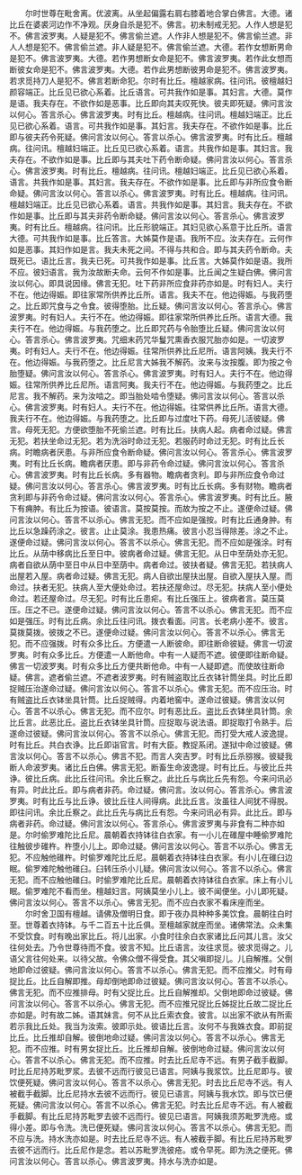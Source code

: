 <!-- { "loadSidebar": true } -->
　　尔时世尊在毗舍离。优波离。从坐起偏露右肩右膝着地合掌白佛言。大德。诸比丘在婆裘河边作不净观。厌身自杀是犯不。佛言。初未制戒无犯。人作人想是犯不。佛言波罗夷。人疑是犯不。佛言偷兰遮。人作非人想是犯不。佛言偷兰遮。非人人想是犯不。佛言偷兰遮。非人疑是犯不。佛言偷兰遮。大德。若作女想断男命是犯不。佛言波罗夷。大德。若作男想断女命是犯不。佛言波罗夷。若作此女想而断彼女命是犯不。佛言波罗夷。大德。若作此男想断彼男命是犯不。佛言波罗夷。若求觅持刀人是犯不。佛言若断命犯。尔时有比丘。檀越家病。往问讯。彼檀越妇颜容端正。比丘见已欲心系着。比丘语言。可共我作如是事。其妇言。大德。莫作是语。我夫存在。不欲作如是恶事。比丘即向其夫叹死快。彼夫即死疑。佛问言汝以何心。答言杀心。佛言波罗夷。时有比丘。檀越病。往问讯。檀越妇端正。比丘见已欲心系着。语言。可共我作如是事。其妇言。我夫存在。不欲作如是事。比丘即与彼夫药令死疑。佛问言汝以何心。答言以杀心。佛言波罗夷。时有比丘。檀越病。往问讯。檀越妇端正。比丘见已欲心系着。语言。共我作如是事。其妇言。我夫存在。不欲作如是事。比丘即与其夫吐下药令断命疑。佛问言汝以何心。答言杀心。佛言波罗夷。时有比丘。檀越病。往问讯。檀越妇端正。比丘见已欲心系着。语言。共我作如是事。其妇言。我夫存在。不欲作如是事。比丘即与非所应食令断命疑。佛问言汝以何心。答言以杀心。佛言波罗夷。时有比丘。檀越病。往问讯。檀越妇端正。比丘见已欲心系着。语言。共我作如是事。其妇言。我夫存在。不欲作如是事。比丘即与其夫非药令断命疑。佛问言汝以何心。答言杀心。佛言波罗夷。时有比丘。檀越病。往问讯。比丘形貌端正。其妇见欲心系意于比丘所。语言大德。可共我作如是事。比丘答言。大姊莫作是语。我所不应。汝夫存在。云何作如是恶事。其妇作如是言。我夫未死之间。不得与共和合。即与其夫药令断命。夫既死已。语比丘言。我夫已死。可共我作如是事。比丘言。大姊莫作如是语。我所不应。彼妇语言。我为汝故断夫命。云何不作如是事。比丘闻之生疑白佛。佛问言汝以何心。即具说因缘。佛言无犯。吐下药非所应食非药亦如是。时有妇人。夫行不在。他边得娠。即往家常所供养比丘所。语言。我夫不在。他边得娠。与我药堕之。比丘即咒食与之令食。彼得堕胎。比丘疑。佛问言汝以何心。答言杀心。佛言波罗夷。时有妇人。夫行不在。他边得娠。即往家常所供养比丘所。语言大德。我夫行不在。他边得娠。与我药堕之。比丘即咒药与令胎堕比丘疑。佛问言汝以何心。答言杀心。佛言波罗夷。咒细末药咒华鬘咒熏香衣服咒胎亦如是。一切波罗夷。时有妇人。夫行不在。他边得娠。往常所供养比丘尼所。语言阿姨。我夫行不在。他边得娠。与我药堕之。比丘尼言大姊我不解药。汝来与汝按腹。即为按之令胎堕疑。佛问言汝以何心。答言杀心。佛言波罗夷。时有妇人。夫行不在。他边得娠。往常所供养比丘尼所。语言阿夷。我夫行不在。他边得娠。与我药堕之。比丘尼言。我不解药。来为汝啮之。即当胎处啮令堕疑。佛问言汝以何心。答言以杀心。佛言波罗夷。时有妇人。夫行不在。他边得娠。往常供养比丘所。语言大德。我夫行不在。他边得娠。与我药堕之。比丘即与过度吐下药。母死儿活彼疑。佛言。母死无犯。方便欲堕胎不死偷兰遮。时有比丘。扶病人起。病者命过疑。佛言无犯。若扶坐命过无犯。若为洗浴时命过无犯。若服药时命过无犯。时有比丘长病。时瞻病者厌患。与非所应食令断命疑。佛问言汝以何心。答言杀心。佛言波罗夷。时有比丘长病。瞻病者厌患。即与非药令命过疑。佛问言汝以何心。答言杀心。佛言波罗夷。时有比丘长病。多有器物。瞻病者贪利。即与非所应食令命过疑。佛问言汝以何心。答言杀心。佛言波罗夷。时有比丘长病。多有财物。瞻病者贪利即与非药令命过疑。佛问言汝以何心。答言杀心。佛言波罗夷。时有比丘。腋下有痈肿。有比丘为按语。彼语言。莫按莫按。而故为按之不止。遂便命过疑。佛问言汝以何心。答言不以杀心。佛言无犯。而不应如是强按。时有比丘通身肿。有比丘以急躁药涂之。彼言。止止莫涂。我患热痛。彼言小忍当得除差。涂之不止。遂便命过疑。佛问言汝以何心。答言不以杀心。佛言无犯。而不应如是强涂。时有比丘。从荫中移病比丘至日中。彼病者命过疑。佛言无犯。从日中至荫处亦无犯。病者自欲从荫中至日中从日中至荫中。病者命过。彼扶者疑。佛言无犯。若扶病人出屋若入屋。病者命过疑。佛言无犯。病人自欲出屋扶出屋。自欲入屋扶入屋。而命过。扶者无犯。扶病人至大便处命过。若扶还屋命过。尽无犯。扶病人至小便处命过。若还屋命过。尽无犯。时有比丘患疟。有比丘强压上。彼病者言。莫压莫压。压之不已。遂便命过疑。佛问言汝以何心。答言不以杀心。佛言无犯。而不应如是强压。时有比丘病。余比丘往问讯。拨衣看面。问言。长老病小差不。彼言。莫拨莫拨。彼拨之不已。遂便命过疑。佛问言汝以何心。答言不以杀心。佛言无犯。而不应强拨。时有众多比丘。方便遣一人断彼命。即往断命彼疑。佛言一切波罗夷。时有众多比丘。方便遣一人断他命。中有一人疑而不遮。彼便即往断命疑。佛言一切波罗夷。时有众多比丘方便共断他命。中有一人疑即遮。而使故往断命疑。佛言。遮者偷兰遮。不遮者波罗夷。时有贼盗取比丘衣钵针筒坐具。时比丘即捉贼压治遂命过疑。佛问言汝以何心。答言不以杀心。佛言无犯。而不应压治。时有贼盗比丘衣钵坐具针筒。比丘捉贼得。内着地窖中。遂命过彼疑。佛言汝以何心。答言不以杀心。佛言无犯。而不应尔。时有恶比丘。盗比丘衣钵坐具针筒。余比丘言。此恶比丘。盗比丘衣钵坐具针筒。应捉取与说法语。即捉取打令熟手。后遂命过彼疑。佛问言汝以何心。答言不以杀心。佛言无犯。而打受大戒人波逸提。时有比丘。共白衣诤。比丘即诣官言。时有大臣。教捉系闭。遂狱中命过彼疑。佛言汝以何心。答言不以杀心。佛言不犯。而言人突吉罗。时有比丘杀猕猴。彼疑我断人命波罗夷。诸比丘白佛。佛言无犯。断畜生命波逸提。时有比丘。与彼比丘共诤。彼比丘病。此比丘往问讯。余比丘察之。此比丘与病比丘先有怨。今来问讯必有异。时此比丘。即与病者非药。命过疑。佛问言。汝以何心。答言杀心。佛言波罗夷。时有比丘与比丘诤。彼比丘往人间得病。此比丘言。汝虽往人间犹不得脱。即往问讯。余比丘察之。此比丘先与病比丘有怨。今来问讯必有异。此比丘。即与病者非药。命过疑。佛问言汝以何心。答言杀心。佛言波罗夷与非食有二种亦如是。尔时偷罗难陀比丘尼。晨朝着衣持钵往白衣家。有一小儿在碓屋中睡偷罗难陀往触彼步碓杵。杵堕小儿上。即命过疑。佛问言汝以何心。答言不以杀心。佛言无犯。不应触他碓杵。时偷罗难陀比丘尼。晨朝着衣持钵往白衣家。有小儿在碓臼边眠。偷罗难陀触他碓臼。臼转压杀小儿疑。佛问言汝以何心。答言不以杀心。佛言无犯。而不应触他碓臼。时偷罗难陀比丘尼。晨朝着衣持钵往白衣家。床上有小儿眠。偷罗难陀不看而坐。檀越妇言。阿姨莫坐小儿上。彼不闻便坐。小儿即死疑。佛问言汝以何心。答言不以杀心。佛言无犯。而不应白衣家不看床座而坐。
　　尔时舍卫国有檀越。请佛及僧明日食。即于夜办具种种多美饮食。晨朝往白时至。世尊着衣持钵。与千二百五十比丘俱。至檀越家就座而坐。诸佛常法。众未集不受饮食。时有晚出家比丘。将儿出家。小食时往余白衣家诸比丘问其儿言。汝父往何处去。乃令世尊待而不食。彼言不知。比丘语言。汝往求觅。彼求觅得之。儿语父言往何处来。以待父故。令佛众僧不得受食。其父嗔即捉儿。儿自解推。父倒地即命过彼疑。佛问言汝以何心。答言不以杀心。佛言无犯。而不应推父。时有母捉比丘。比丘自解即推。母却倒地即命过彼疑。佛问言汝以何心。答言不以杀心。佛言无犯。而不应推排母。时有父捉比丘。比丘自解推却。父倒地即命过彼疑。佛问言汝以何心。答言不以杀心。佛言无犯。而不应推兄捉比丘姊捉比丘故二捉比丘亦如是。时有故二姊。语其妹言。何不从比丘索衣食。彼言。以出家不欲从有所索若示我比丘处。我当为汝索。彼即示处。彼语比丘言。汝何不与我姝衣食。即前捉比丘。比丘推却自解。彼倒地命过疑。佛问言汝以何心。答言不以杀心。佛言无犯。而不应推。时有男女捉比丘。比丘推却自解。彼倒地命过疑。佛问言汝以何心。答言不以杀心。佛言无犯。而不应推。时去比丘尼寺不远。有男子截手截脚。时比丘尼持苏毗罗浆。去彼不远而行彼见已语言。阿姨与我浆饮。比丘尼即与。彼饮便死疑。佛问言汝以何心。答言不以杀心。佛言无犯。时去比丘尼寺不远。有人被截手截脚。比丘尼持水去彼不远而行。彼见已语言。阿姨与我水饮。即与饮已便死疑。佛问言汝以何心。答言不以杀心。佛言无犯。时去比丘尼寺不远。有人被截手截脚。有比丘尼持苏毗罗去彼不远而行。彼见已语言。阿姨我须苏毗罗洗疮。或得小差。即与令洗。洗已便死疑。佛问言汝以何心。答言不以杀心。佛言无犯。而不应与洗。持水洗亦如是。时去比丘尼寺不远。有人被截手脚。有比丘尼持苏毗罗去彼不远而行。比丘尼作是念。若以苏毗罗洗彼疮。或令早死。即为洗之便死。佛问言汝以何心。答言以杀心。佛言波罗夷。持水与洗亦如是。
